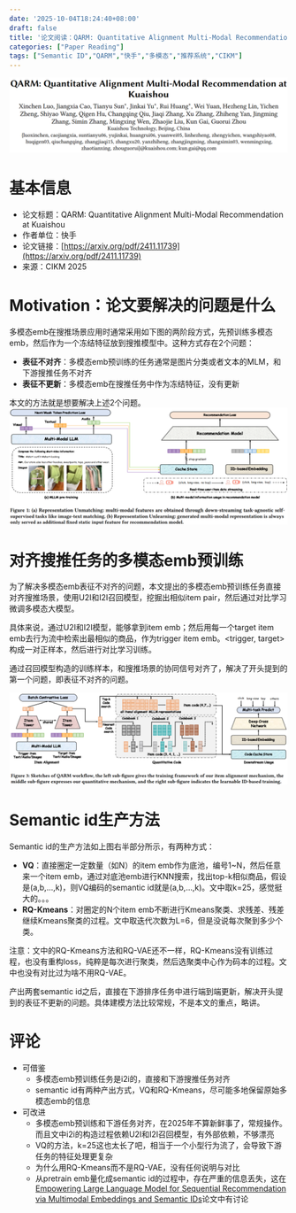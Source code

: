 ```yaml
---
date: '2025-10-04T18:24:40+08:00'
draft: false
title: '论文阅读：QARM: Quantitative Alignment Multi-Modal Recommendation at Kuaishou'
categories: ["Paper Reading"]
tags: ["Semantic ID","QARM","快手","多模态","推荐系统","CIKM"]
---
```

![](QARM-paper-cover.png)

# 基本信息
* 论文标题：QARM: Quantitative Alignment Multi-Modal Recommendation at Kuaishou
* 作者单位：快手
* 论文链接：[https://arxiv.org/pdf/2411.11739](https://arxiv.org/pdf/2411.11739)
* 来源：CIKM 2025

# Motivation：论文要解决的问题是什么

多模态emb在搜推场景应用时通常采用如下图的两阶段方式，先预训练多模态emb，然后作为一个冻结特征放到搜推模型中。这种方式存在2个问题：
* **表征不对齐**：多模态emb预训练的任务通常是图片分类或者文本的MLM，和下游搜推任务不对齐
* **表征不更新**：多模态emb在搜推任务中作为冻结特征，没有更新

本文的方法就是想要解决上述2个问题。
![](QARM-fig1.png)

# 对齐搜推任务的多模态emb预训练

为了解决多模态emb表征不对齐的问题，本文提出的多模态emb预训练任务直接对齐搜推场景，使用U2I和I2I召回模型，挖掘出相似item pair，然后通过对比学习微调多模态大模型。

具体来说，通过U2I和I2I模型，能够拿到item emb；然后用每一个target item emb去行为流中检索出最相似的商品，作为trigger item emb。<trigger, target>构成一对正样本，然后进行对比学习训练。

通过召回模型构造的训练样本，和搜推场景的协同信号对齐了，解决了开头提到的第一个问题，即表征不对齐的问题。

![](QARM-fig3.png)


# Semantic id生产方法

Semantic id的生产方法如上图右半部分所示，有两种方式：

* **VQ**：直接圈定一定数量（如N）的item emb作为底池，编号1\~N，然后任意来一个item emb，通过对底池emb进行KNN搜索，找出top-k相似商品，假设是(a,b,...,k)，则VQ编码的semantic id就是(a,b,...,k)。文中取k=25，感觉挺大的。。。
* **RQ-Kmeans**：对圈定的N个item emb不断进行Kmeans聚类、求残差、残差继续Kmeans聚类的过程。文中取迭代次数为L=6，但是没说每次聚到多少个类。

注意：文中的RQ-Kmeans方法和RQ-VAE还不一样，RQ-Kmeans没有训练过程，也没有重构loss，纯粹是每次进行聚类，然后选聚类中心作为码本的过程。文中也没有对比过为啥不用RQ-VAE。

产出两套semantic id之后，直接在下游排序任务中进行端到端更新，解决开头提到的表征不更新的问题。具体建模方法比较常规，不是本文的重点，略讲。

# 评论

* 可借鉴
    * 多模态emb预训练任务是i2i的，直接和下游搜推任务对齐
    * semantic id有两种产出方式，VQ和RQ-Kmeans，尽可能多地保留原始多模态emb的信息
* 可改进
    * 多模态emb预训练和下游任务对齐，在2025年不算新鲜事了，常规操作。而且文中i2i的构造过程依赖U2I和I2I召回模型，有外部依赖，不够漂亮
    * VQ的方法，k=25这也太长了吧，相当于一个小型行为流了，会导致下游任务的特征处理更复杂
    * 为什么用RQ-Kmeans而不是RQ-VAE，没有任何说明与对比
    * 从pretrain emb量化成semantic id的过程中，存在严重的信息丢失，这在[Empowering Large Language Model for Sequential Recommendation via Multimodal Embeddings and Semantic IDs](https://bitjoy.net/posts/2025-10-04-mme-sid-paper-reading/)论文中有讨论